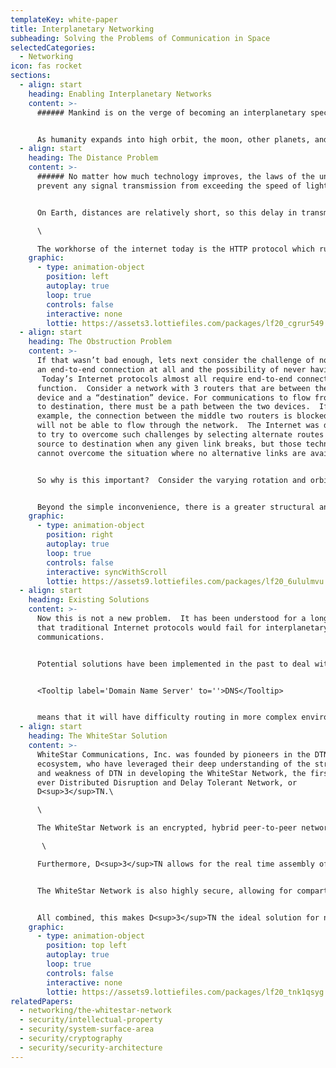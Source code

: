 ```yaml
---
templateKey: white-paper
title: Interplanetary Networking
subheading: Solving the Problems of Communication in Space
selectedCategories:
  - Networking
icon: fas rocket
sections:
  - align: start
    heading: Enabling Interplanetary Networks
    content: >-
      ###### Mankind is on the verge of becoming an interplanetary species.


      As humanity expands into high orbit, the moon, other planets, and eventually the stars, we must consider that our current networking technologies (the Internet) will fail to meet our communications needs. There are a myriad of complications associated with attempting to adapt legacy internet for interplanetary communications, but the two most glaring are those of distance and obstruction.
  - align: start
    heading: The Distance Problem
    content: >-
      ###### No matter how much technology improves, the laws of the universe
      prevent any signal transmission from exceeding the speed of light.


      On Earth, distances are relatively short, so this delay in transmission is negligible, but as the distance between end points grows, these delays will increase dramatically. Communication with a geostationary satellite in orbit, a mere 22 thousand miles above earth, already introduces significant delay on the order of hundreds of milliseconds. The distance between the Earth and Mars can range from 36 to 249 *million* miles, resulting in delays between 3 to 23 *minutes*, even at the speed of light. Under such conditions, legacy internet would simply fall apart. \

      \

      The workhorse of the internet today is the HTTP protocol which runs over a TCP connection.  TCP uses “end to end” ACK’s of IP packets carrying information.  A sending device transmits packets, then “waits” for ACK’s from the remote end before sending more packets or possibly re-sending lost packets.  TCP will simply fail under such conditions.  One layer higher, HTTP also has time constraints.  Modern web resources often depend on back-and-forth life cycle communications between the client device and the server.  For example, several back-and-forth exchanges are required to negotiate content types, compression protocols, etc. These exchanges would increase delays exponentially, coming to a head with the finite transaction times of web sockets and grinding communication to a halt.
    graphic:
      - type: animation-object
        position: left
        autoplay: true
        loop: true
        controls: false
        interactive: none
        lottie: https://assets3.lottiefiles.com/packages/lf20_cgrur549.json
  - align: start
    heading: The Obstruction Problem
    content: >-
      If that wasn’t bad enough, lets next consider the challenge of not having
      an end-to-end connection at all and the possibility of never having one.
       Today’s Internet protocols almost all require end-to-end connections to
      function.  Consider a network with 3 routers that are between the “source”
      device and a “destination” device. For communications to flow from source
      to destination, there must be a path between the two devices.  If, for
      example, the connection between the middle two routers is blocked, packets
      will not be able to flow through the network.  The Internet was designed
      to try to overcome such challenges by selecting alternate routes from
      source to destination when any given link breaks, but those techniques
      cannot overcome the situation where no alternative links are available.


      So why is this important?  Consider the varying rotation and orbits of planets and their respective moons.  In the path from Earth to Mars, for example, there will be times when the Sun sits between the planets and no direct line of sight is available.  A communications array could attempt to redirect the signal through other planets and moons, but the windows of opportunity for direct communication may be few and far between, resulting in long periods of delay or a complete loss of connection.


      Beyond the simple inconvenience, there is a greater structural and architectural issue at play.  By its very nature, the internet reaches convergence when all endpoints in the network can communicate with all other points.  In an interplanetary system, where nodes can be abruptly and unexpectedly cut off from one another at any time, this would become impossible.  This creates a paradox by which the current internet’s architecture and the mechanics of interplanetary communication are mutually exclusive.  Put simply, the network cannot converge in space.
    graphic:
      - type: animation-object
        position: right
        autoplay: true
        loop: true
        controls: false
        interactive: syncWithScroll
        lottie: https://assets9.lottiefiles.com/packages/lf20_6ululmvu.json
  - align: start
    heading: Existing Solutions
    content: >-
      Now this is not a new problem.  It has been understood for a long time
      that traditional Internet protocols would fail for interplanetary
      communications.


      Potential solutions have been implemented in the past to deal with these issues; DTN, or Delay Tolerant Networking (also known sometimes as Disruption Tolerant Networking) is one such attempt to circumvent these issues using redundant networking with store-and-forward queuing. However, DTN as a replacement for the TCP protocol is only a partial solution, and is not dynamically scalable due to its lack of name resolution and routing capabilities. For a single agency monitoring a single spacecraft of known trajectory on a mission where every move has been plotted ahead of time, DTN may be appropriate, but DTN’s lack of a


      <Tooltip label='Domain Name Server' to=''>DNS</Tooltip>


      means that it will have difficulty routing in more complex environments.  DTN as a protocol also lacks a meaningful security model, and while many suggestions have been made, there are no formal standards for implementing security with DTN. Having been bred initially to address the challenges faced by NASA’s deep space probes, DTN lacks the general-purpose capabilities necessary to make it a viable replacement for today’s internet stack.
  - align: start
    heading: The WhiteStar Solution
    content: >-
      WhiteStar Communications, Inc. was founded by pioneers in the DTN
      ecosystem, who have leveraged their deep understanding of the strengths
      and weakness of DTN in developing the WhiteStar Network, the first
      ever Distributed Disruption and Delay Tolerant Network, or
      D<sup>3</sup>TN.\

      \

      The WhiteStar Network is an encrypted, hybrid peer-to-peer network, which distributes the burden of networking onto the edge devices, while maintaining a core which helps to facilitate routing for fault tolerance and redundancy.  Like DTN, the WhiteStar Network is inherently a “store and forward” network built upon a messaging orient fabric. Unlike DTN, however, the WhiteStar Network allows its infrastructure to dynamically route information, enabling connections in changing and chaotic environments where many entities may need to communicate in real time.\

       \

      Furthermore, D<sup>3</sup>TN allows for the real time assembly of networks, making it infinitely more extensible and more repairable than other inflexible networking protocols.  The WhiteStar NOS can be deployed over existing networks and built into current devices and applications, meaning legacy systems can be easily adapted to use the new D3TN networking architecture.


      The WhiteStar Network is also highly secure, allowing for compartmentalized networks to silo themselves from other networks that may be compromised.  No other network allows this level of security in the networking protocol while maintaining flexible extensibility. D<sup>3</sup>TN is not reliant on static routing tables, which rigidly fix the size and shape of other networks.  Naming and routing can be dynamic due to the first-party trust established through the WhiteStar Network’s salutation protocols, enabling devices to connect in an ad hoc manner with extreme levels of security, and conversely, devices can be removed from the network easily if found to be extraneous or malicious.


      All combined, this makes D<sup>3</sup>TN the ideal solution for next generation networking, solving not just the problems presented in the hostile environment of space, but also those here on Earth.
    graphic:
      - type: animation-object
        position: top left
        autoplay: true
        loop: true
        controls: false
        interactive: none
        lottie: https://assets9.lottiefiles.com/packages/lf20_tnk1qsyg.json
relatedPapers:
  - networking/the-whitestar-network
  - security/intellectual-property
  - security/system-surface-area
  - security/cryptography
  - security/security-architecture
---
```

